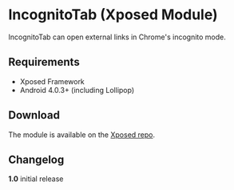 # IncognitoTab (Xposed Module) #
IncognitoTab can open external links in Chrome's incognito mode.

## Requirements ##

* Xposed Framework
* Android 4.0.3+ (including Lollipop)

## Download ##
The module is available on the [Xposed repo](http://repo.xposed.info/module/org.ollide.xposed.incognitotab).

## Changelog ##
**1.0**
initial release
